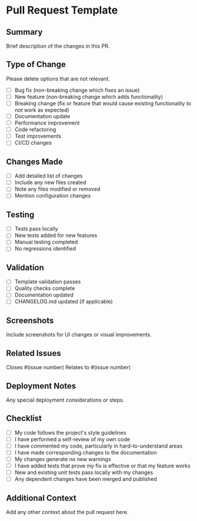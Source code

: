 # Pull Request Template

## Summary

Brief description of the changes in this PR.

## Type of Change

Please delete options that are not relevant.

- [ ] Bug fix (non-breaking change which fixes an issue)
- [ ] New feature (non-breaking change which adds functionality)
- [ ] Breaking change (fix or feature that would cause existing functionality to not work as expected)
- [ ] Documentation update
- [ ] Performance improvement
- [ ] Code refactoring
- [ ] Test improvements
- [ ] CI/CD changes

## Changes Made

- [ ] Add detailed list of changes
- [ ] Include any new files created
- [ ] Note any files modified or removed
- [ ] Mention configuration changes

## Testing

- [ ] Tests pass locally
- [ ] New tests added for new features
- [ ] Manual testing completed
- [ ] No regressions identified

## Validation

- [ ] Template validation passes
- [ ] Quality checks complete
- [ ] Documentation updated
- [ ] CHANGELOG.md updated (if applicable)

## Screenshots

Include screenshots for UI changes or visual improvements.

## Related Issues

Closes #(issue number)
Relates to #(issue number)

## Deployment Notes

Any special deployment considerations or steps.

## Checklist

- [ ] My code follows the project's style guidelines
- [ ] I have performed a self-review of my own code
- [ ] I have commented my code, particularly in hard-to-understand areas
- [ ] I have made corresponding changes to the documentation
- [ ] My changes generate no new warnings
- [ ] I have added tests that prove my fix is effective or that my feature works
- [ ] New and existing unit tests pass locally with my changes
- [ ] Any dependent changes have been merged and published

## Additional Context

Add any other context about the pull request here.
